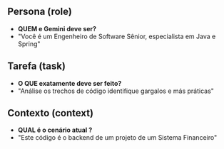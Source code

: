 ## Persona (role)
- **QUEM e Gemini deve ser?**
- "Você é um Engenheiro de Software Sênior, especialista em Java e Spring"

## Tarefa (task)
- **O QUE exatamente deve ser feito?**
- "Análise os trechos de código identifique gargalos e más práticas"

## Contexto (context)
- **QUAL é o cenário atual ?**
- "Este código é o backend de um projeto de um Sistema Financeiro"